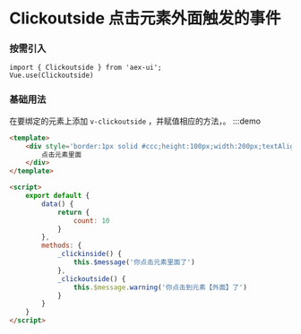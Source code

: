 # Clickoutside 点击元素外面触发的事件

### 按需引入

```
import { Clickoutside } from 'aex-ui';
Vue.use(Clickoutside)
```

### 基础用法

在要绑定的元素上添加 `v-clickoutside` ，并赋值相应的方法，。
:::demo

```html
<template>
    <div style='border:1px solid #ccc;height:100px;width:200px;textAlign:center;lineHeight:100px' @click='_clickinside' v-clickoutside="_clickoutside">
        点击元素里面
    </div>
</template>

<script>
    export default {
        data() {
            return {
                count: 10
            }
        },
        methods: {
            _clickinside() {
                this.$message('你点击元素里面了')
            },
            _clickoutside() {
                this.$message.warning('你点击到元素【外面】了')
            }
        }
    }
</script>
```
